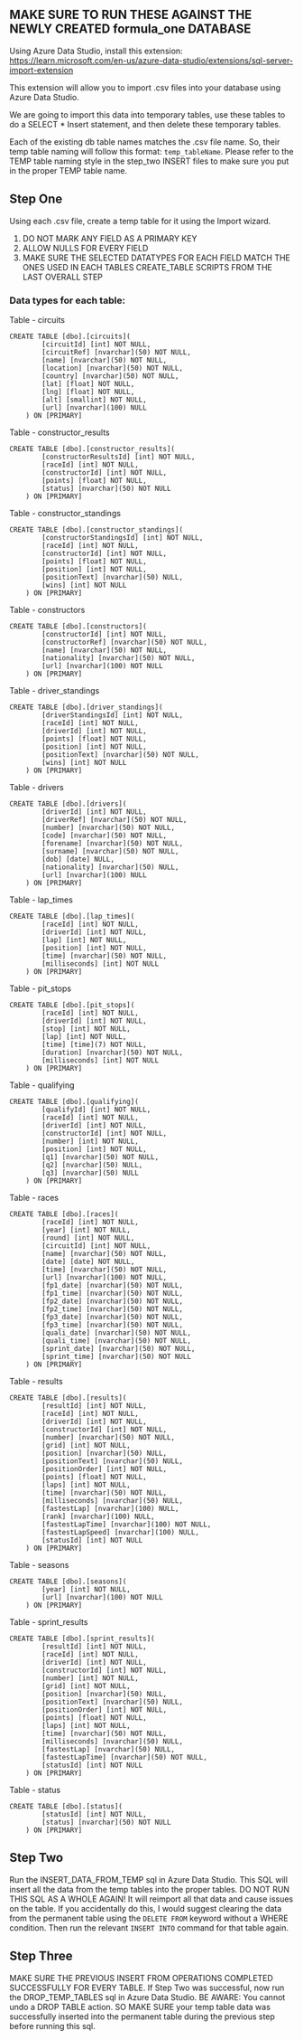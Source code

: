 ## MAKE SURE TO RUN THESE AGAINST THE NEWLY CREATED formula_one DATABASE

Using Azure Data Studio, install this extension:
https://learn.microsoft.com/en-us/azure-data-studio/extensions/sql-server-import-extension

This extension will allow you to import .csv files into your database using Azure Data Studio.

We are going to import this data into temporary tables, use these tables to do a SELECT * Insert statement, and then delete these temporary tables.

Each of the existing db table names matches the .csv file name.
So, their temp table naming will follow this format: `temp_tableName`.
Please refer to the TEMP table naming style in the step_two INSERT files to make sure you put in the proper TEMP table name.

## Step One
Using each .csv file, create a temp table for it using the Import wizard.
1. DO NOT MARK ANY FIELD AS A PRIMARY KEY 
2. ALLOW NULLS FOR EVERY FIELD
3. MAKE SURE THE SELECTED DATATYPES FOR EACH FIELD MATCH THE ONES USED IN EACH TABLES CREATE_TABLE SCRIPTS FROM THE LAST OVERALL STEP

### Data types for each table:

Table - circuits
```
CREATE TABLE [dbo].[circuits](
        [circuitId] [int] NOT NULL,
        [circuitRef] [nvarchar](50) NOT NULL,
        [name] [nvarchar](50) NOT NULL,
        [location] [nvarchar](50) NOT NULL,
        [country] [nvarchar](50) NOT NULL,
        [lat] [float] NOT NULL,
        [lng] [float] NOT NULL,
        [alt] [smallint] NOT NULL,
        [url] [nvarchar](100) NULL
	) ON [PRIMARY]
```

Table - constructor_results
```
CREATE TABLE [dbo].[constructor_results](
        [constructorResultsId] [int] NOT NULL,
        [raceId] [int] NOT NULL,
        [constructorId] [int] NOT NULL,
        [points] [float] NOT NULL,
        [status] [nvarchar](50) NOT NULL
    ) ON [PRIMARY]
```

Table - constructor_standings
```
CREATE TABLE [dbo].[constructor_standings](
        [constructorStandingsId] [int] NOT NULL,
        [raceId] [int] NOT NULL,
        [constructorId] [int] NOT NULL,
        [points] [float] NOT NULL,
        [position] [int] NOT NULL,
        [positionText] [nvarchar](50) NULL,
        [wins] [int] NOT NULL
    ) ON [PRIMARY]
```

Table - constructors
```
CREATE TABLE [dbo].[constructors](
        [constructorId] [int] NOT NULL,
        [constructorRef] [nvarchar](50) NOT NULL,
        [name] [nvarchar](50) NOT NULL,
        [nationality] [nvarchar](50) NOT NULL,
        [url] [nvarchar](100) NOT NULL
    ) ON [PRIMARY]
```

Table - driver_standings
```
CREATE TABLE [dbo].[driver_standings](
        [driverStandingsId] [int] NOT NULL,
        [raceId] [int] NOT NULL,
        [driverId] [int] NOT NULL,
        [points] [float] NOT NULL,
        [position] [int] NOT NULL,
        [positionText] [nvarchar](50) NOT NULL,
        [wins] [int] NOT NULL
    ) ON [PRIMARY]
```

Table - drivers
```
CREATE TABLE [dbo].[drivers](
        [driverId] [int] NOT NULL,
        [driverRef] [nvarchar](50) NOT NULL,
        [number] [nvarchar](50) NOT NULL,
        [code] [nvarchar](50) NOT NULL,
        [forename] [nvarchar](50) NOT NULL,
        [surname] [nvarchar](50) NOT NULL,
        [dob] [date] NULL,
        [nationality] [nvarchar](50) NULL,
        [url] [nvarchar](100) NULL
    ) ON [PRIMARY]
```

Table - lap_times
```
CREATE TABLE [dbo].[lap_times](
        [raceId] [int] NOT NULL,
        [driverId] [int] NOT NULL,
        [lap] [int] NOT NULL,
        [position] [int] NOT NULL,
        [time] [nvarchar](50) NOT NULL,
        [milliseconds] [int] NOT NULL
    ) ON [PRIMARY]
```

Table - pit_stops
```
CREATE TABLE [dbo].[pit_stops](
        [raceId] [int] NOT NULL,
        [driverId] [int] NOT NULL,
        [stop] [int] NOT NULL,
        [lap] [int] NOT NULL,
        [time] [time](7) NOT NULL,
        [duration] [nvarchar](50) NOT NULL,
        [milliseconds] [int] NOT NULL
    ) ON [PRIMARY]
```

Table - qualifying
```
CREATE TABLE [dbo].[qualifying](
        [qualifyId] [int] NOT NULL,
        [raceId] [int] NOT NULL,
        [driverId] [int] NOT NULL,
        [constructorId] [int] NOT NULL,
        [number] [int] NOT NULL,
        [position] [int] NOT NULL,
        [q1] [nvarchar](50) NOT NULL,
        [q2] [nvarchar](50) NULL,
        [q3] [nvarchar](50) NULL
    ) ON [PRIMARY]
```

Table - races
```
CREATE TABLE [dbo].[races](
        [raceId] [int] NOT NULL,
        [year] [int] NOT NULL,
        [round] [int] NOT NULL,
        [circuitId] [int] NOT NULL,
        [name] [nvarchar](50) NOT NULL,
        [date] [date] NOT NULL,
        [time] [nvarchar](50) NOT NULL,
        [url] [nvarchar](100) NOT NULL,
        [fp1_date] [nvarchar](50) NOT NULL,
        [fp1_time] [nvarchar](50) NOT NULL,
        [fp2_date] [nvarchar](50) NOT NULL,
        [fp2_time] [nvarchar](50) NOT NULL,
        [fp3_date] [nvarchar](50) NOT NULL,
        [fp3_time] [nvarchar](50) NOT NULL,
        [quali_date] [nvarchar](50) NOT NULL,
        [quali_time] [nvarchar](50) NOT NULL,
        [sprint_date] [nvarchar](50) NOT NULL,
        [sprint_time] [nvarchar](50) NOT NULL
    ) ON [PRIMARY]
```

Table - results
```
CREATE TABLE [dbo].[results](
        [resultId] [int] NOT NULL,
        [raceId] [int] NOT NULL,
        [driverId] [int] NOT NULL,
        [constructorId] [int] NOT NULL,
        [number] [nvarchar](50) NOT NULL,
        [grid] [int] NOT NULL,
        [position] [nvarchar](50) NULL,
        [positionText] [nvarchar](50) NULL,
        [positionOrder] [int] NOT NULL,
        [points] [float] NOT NULL,
        [laps] [int] NOT NULL,
        [time] [nvarchar](50) NOT NULL,
        [milliseconds] [nvarchar](50) NULL,
        [fastestLap] [nvarchar](100) NULL,
        [rank] [nvarchar](100) NULL,
        [fastestLapTime] [nvarchar](100) NOT NULL,
        [fastestLapSpeed] [nvarchar](100) NULL,
        [statusId] [int] NOT NULL
    ) ON [PRIMARY]
```

Table - seasons
```
CREATE TABLE [dbo].[seasons](
        [year] [int] NOT NULL,
        [url] [nvarchar](100) NOT NULL
    ) ON [PRIMARY]
```

Table - sprint_results
```
CREATE TABLE [dbo].[sprint_results](
        [resultId] [int] NOT NULL,
        [raceId] [int] NOT NULL,
        [driverId] [int] NOT NULL,
        [constructorId] [int] NOT NULL,
        [number] [int] NOT NULL,
        [grid] [int] NOT NULL,
        [position] [nvarchar](50) NULL,
        [positionText] [nvarchar](50) NULL,
        [positionOrder] [int] NOT NULL,
        [points] [float] NOT NULL,
        [laps] [int] NOT NULL,
        [time] [nvarchar](50) NOT NULL,
        [milliseconds] [nvarchar](50) NULL,
        [fastestLap] [nvarchar](50) NULL,
        [fastestLapTime] [nvarchar](50) NOT NULL,
        [statusId] [int] NOT NULL
    ) ON [PRIMARY]
```

Table - status
```
CREATE TABLE [dbo].[status](
        [statusId] [int] NOT NULL,
        [status] [nvarchar](50) NOT NULL
    ) ON [PRIMARY]
```

## Step Two
Run the INSERT_DATA_FROM_TEMP sql in Azure Data Studio.
This SQL will insert all the data from the temp tables into the proper tables.
DO NOT RUN THIS SQL AS A WHOLE AGAIN! It will reimport all that data and cause issues on the table.
If you accidentally do this, I would suggest clearing the data from the permanent table using the `DELETE FROM` keyword without a WHERE condition. 
Then run the relevant `INSERT INTO` command for that table again.

## Step Three
MAKE SURE THE PREVIOUS INSERT FROM OPERATIONS COMPLETED SUCCESSFULLY FOR EVERY TABLE.
If Step Two was successful, now run the DROP_TEMP_TABLES sql in Azure Data Studio.
BE AWARE: You cannot undo a DROP TABLE action. SO MAKE SURE your temp table data was successfully inserted into the permanent table during the previous step before running this sql.








